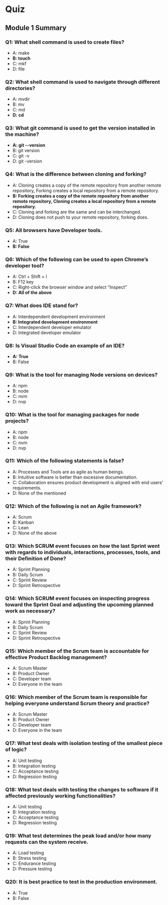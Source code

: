 # Quiz

## Module 1 Summary

### Q1: What shell command is used to create files?
- A: make
- **B: touch**
- C: mkf
- D: file

### Q2: What shell command is used to navigate through different directories?
- A: mvdir
- B: mv
- C: md
- **D: cd**

### Q3: What git command is used to get the version installed in the machine?
- **A: git --version**
- B: git version
- C: git -v
- D: git -version

### Q4: What is the difference between cloning and forking?
- A: Cloning creates a copy of the remote repository from another remote repository, Forking creates a local repository from a remote repository.
- **B: Forking creates a copy of the remote repository from another remote repository, Cloning creates a local repository from a remote repository.**
- C: Cloning and forking are the same and can be interchanged.
- D: Cloning does not push to your remote repository, forking does.

### Q5: All browsers have Developer tools.
- A: True
- **B: False**

### Q6: Which of the following can be used to open Chrome’s developer tool?
- A: Ctrl + Shift + I
- B: F12 key
- C: Right-click the browser window and select “Inspect”
- **D: All of the above**

### Q7: What does IDE stand for?
- A: Interdependent development environment
- **B: Integrated development environment**
- C: Interdependent developer emulator
- D: Integrated developer emulator

### Q8: Is Visual Studio Code an example of an IDE?
- **A: True**
- B: False

### Q9: What is the tool for managing Node versions on devices?
- A: npm
- B: node
- C: nvm
- D: nvp

### Q10: What is the tool for managing packages for node projects?
- A: npm
- B: node
- C: nvm
- D: nvp

### Q11: Which of the following statements is false?
- A: Processes and Tools are as agile as human beings.
- B: Intuitive software is better than excessive documentation.
- C: Collaboration ensures product development is aligned with end users' requirements.
- D: None of the mentioned

### Q12: Which of the following is not an Agile framework?
- A: Scrum
- B: Kanban
- C: Lean
- D: None of the above

### Q13: Which SCRUM event focuses on how the last Sprint went with regards to individuals, interactions, processes, tools, and their Definition of Done?
- A: Sprint Planning
- B: Daily Scrum
- C: Sprint Review
- D: Sprint Retrospective

### Q14: Which SCRUM event focuses on inspecting progress toward the Sprint Goal and adjusting the upcoming planned work as necessary?
- A: Sprint Planning
- B: Daily Scrum
- C: Sprint Review
- D: Sprint Retrospective

### Q15: Which member of the Scrum team is accountable for effective Product Backlog management?
- A: Scrum Master
- B: Product Owner
- C: Developer team
- D: Everyone in the team

### Q16: Which member of the Scrum team is responsible for helping everyone understand Scrum theory and practice?
- A: Scrum Master
- B: Product Owner
- C: Developer team
- D: Everyone in the team

### Q17: What test deals with isolation testing of the smallest piece of logic?
- A: Unit testing
- B: Integration testing
- C: Acceptance testing
- D: Regression testing

### Q18: What test deals with testing the changes to software if it affected previously working functionalities?
- A: Unit testing
- B: Integration testing
- C: Acceptance testing
- D: Regression testing

### Q19: What test determines the peak load and/or how many requests can the system receive.
- A: Load testing
- B: Stress testing
- C: Endurance testing
- D: Pressure testing 

### Q20: It is best practice to test in the production environment.
- A: True
- B: False
